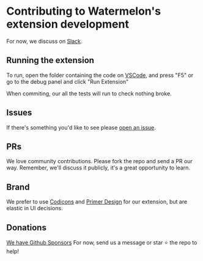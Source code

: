 # Contributing to Watermelon's extension development

For now, we discuss on [Slack](https://join.slack.com/t/watermelonusers/shared_invite/zt-18vhxghk6-7YSg30oWqQSZqdOzlkR~Rw). 

## Running the extension

To run, open the folder containing the code on [VSCode](https://code.visualstudio.com/download), and press "F5" or go to the debug panel and click "Run Extension"

When commiting, our all the tests will run to check nothing broke.

## Issues

If there's something you'd like to see please [open an issue](https://github.com/watermelontools/wm-extension/issues/new).

## PRs

We love community contributions. Please fork the repo and send a PR our way. 
Remember, we'll discuss it publicly, it's a great opportunity to learn.

## Brand
We prefer to use [Codicons](https://microsoft.github.io/vscode-codicons/dist/codicon.html) and [Primer Design](https://primer.style/) for our extension, but are elastic in UI decisions.

## Donations

[We have Github Sponsors](https://github.com/sponsors/watermelontools)
For now, send us a message or star :star: the repo to help!
